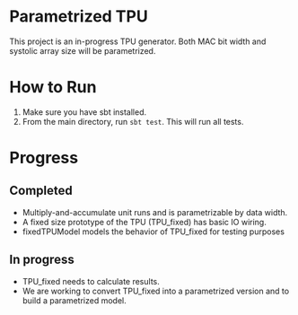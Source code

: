 Parametrized TPU 
=======================

This project is an in-progress TPU generator. Both MAC bit width and systolic array size will be parametrized.

# How to Run #

1. Make sure you have sbt installed. 
2. From the main directory, run `sbt test`. This will run all tests.

# Progress #
## Completed ##
- Multiply-and-accumulate unit runs and is parametrizable by data width.
- A fixed size prototype of the TPU (TPU_fixed) has basic IO wiring.
- fixedTPUModel models the behavior of TPU_fixed for testing purposes
## In progress ##
- TPU_fixed needs to calculate results.
- We are working to convert TPU_fixed into a parametrized version and to build a parametrized model.
